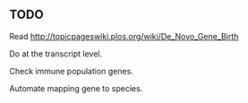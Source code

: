 ## TODO

Read http://topicpageswiki.plos.org/wiki/De_Novo_Gene_Birth

Do at the transcript level.

Check immune population genes.

Automate mapping gene to species.
